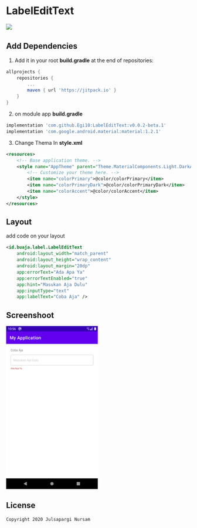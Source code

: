 # LabelEditText

[![](https://jitpack.io/v/Egi10/LabelEditText.svg)](https://jitpack.io/#Egi10/LabelEditText)

## Add Dependencies

1. Add it in your root **build.gradle** at the end of repositories:
```gradle	
allprojects {
    repositories {
        ...
        maven { url 'https://jitpack.io' }
    }
}
```

2. on module app **build.gradle** 
```gradle
implementation 'com.github.Egi10:LabelEditText:v0.0.2-beta.1'
implementation 'com.google.android.material:material:1.2.1'
```

3. Change Thema In **style.xml**
```xml
<resources>
    <!-- Base application theme. -->
    <style name="AppTheme" parent="Theme.MaterialComponents.Light.DarkActionBar">
        <!-- Customize your theme here. -->
        <item name="colorPrimary">@color/colorPrimary</item>
        <item name="colorPrimaryDark">@color/colorPrimaryDark</item>
        <item name="colorAccent">@color/colorAccent</item>
    </style>
</resources>
```

## Layout

add code on your layout
```xml
<id.buaja.label.LabelEditText
    android:layout_width="match_parent"
    android:layout_height="wrap_content"
    android:layout_margin="20dp"
    app:errorText="Ada Apa Ya"
    app:errorTextEnabled="true"
    app:hint="Masukan Aja Dulu"
    app:inputType="text"
    app:labelText="Coba Aja" />
```

## Screenshoot

<img src="https://github.com/Egi10/LabelEditText/blob/master/screenshoot/Screenshot_1600409173.png" width="250">

## License

    Copyright 2020 Julsapargi Nursam

